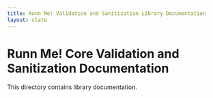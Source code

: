 ```yaml
---
title: Runn Me! Validation and Sanitization Library Documentation
layout: slate
---
```


Runn Me! Core Validation and Sanitization Documentation
=========================================================

This directory contains library documentation.